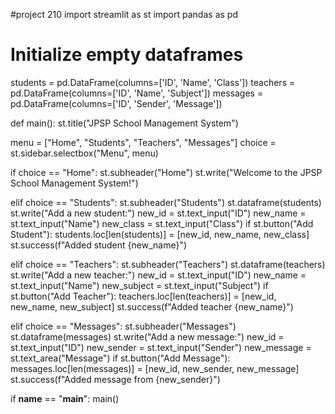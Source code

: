 #project 210
import streamlit as st
import pandas as pd

# Initialize empty dataframes
students = pd.DataFrame(columns=['ID', 'Name', 'Class'])
teachers = pd.DataFrame(columns=['ID', 'Name', 'Subject'])
messages = pd.DataFrame(columns=['ID', 'Sender', 'Message'])

def main():
    st.title("JPSP School Management System")
    
menu = ["Home", "Students", "Teachers", "Messages"]
    choice = st.sidebar.selectbox("Menu", menu)
    
if choice == "Home":
        st.subheader("Home")
        st.write("Welcome to the JPSP School Management System!")
    
 elif choice == "Students":
        st.subheader("Students")
        st.dataframe(students)
        st.write("Add a new student:")
        new_id = st.text_input("ID")
        new_name = st.text_input("Name")
        new_class = st.text_input("Class")
        if st.button("Add Student"):
            students.loc[len(students)] = [new_id, new_name, new_class]
            st.success(f"Added student {new_name}")
    
elif choice == "Teachers":
        st.subheader("Teachers")
        st.dataframe(teachers)
        st.write("Add a new teacher:")
        new_id = st.text_input("ID")
        new_name = st.text_input("Name")
        new_subject = st.text_input("Subject")
        if st.button("Add Teacher"):
            teachers.loc[len(teachers)] = [new_id, new_name, new_subject]
            st.success(f"Added teacher {new_name}")
    
elif choice == "Messages":
        st.subheader("Messages")
        st.dataframe(messages)
        st.write("Add a new message:")
        new_id = st.text_input("ID")
        new_sender = st.text_input("Sender")
        new_message = st.text_area("Message")
        if st.button("Add Message"):
            messages.loc[len(messages)] = [new_id, new_sender, new_message]
            st.success(f"Added message from {new_sender}")

if __name__ == "__main__":
    main()
